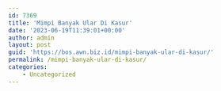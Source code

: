 ```yaml
---
id: 7369
title: 'Mimpi Banyak Ular Di Kasur'
date: '2023-06-19T11:39:01+00:00'
author: admin
layout: post
guid: 'https://bos.awn.biz.id/mimpi-banyak-ular-di-kasur/'
permalink: /mimpi-banyak-ular-di-kasur/
categories:
    - Uncategorized
---
```


